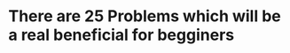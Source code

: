 There are 25 Problems which will be a real beneficial for begginers
===================================================================
